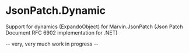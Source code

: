 # JsonPatch.Dynamic
Support for dynamics (ExpandoObject) for Marvin.JsonPatch (Json Patch Document RFC 6902 implementation for .NET)

-- very, very much work in progress --
